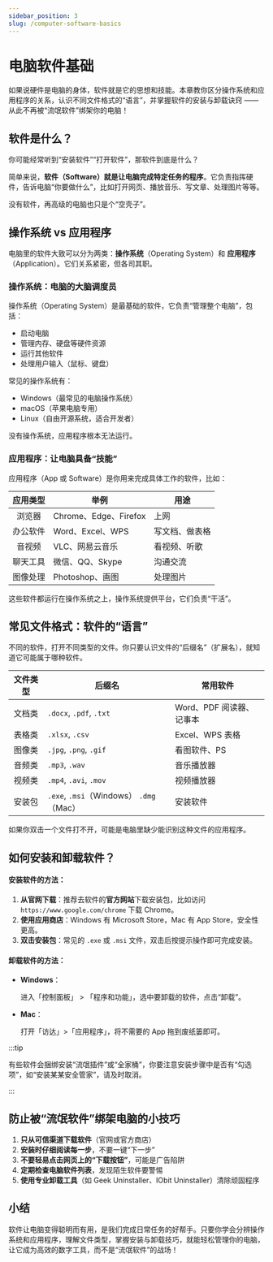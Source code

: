 ```yaml
---
sidebar_position: 3
slug: /computer-software-basics
---
```


# 电脑软件基础

如果说硬件是电脑的身体，软件就是它的思想和技能。本章教你区分操作系统和应用程序的关系，认识不同文件格式的“语言”，并掌握软件的安装与卸载诀窍 —— 从此不再被“流氓软件”绑架你的电脑！



## 软件是什么？

你可能经常听到“安装软件”“打开软件”，那软件到底是什么？

简单来说，**软件（Software）就是让电脑完成特定任务的程序**。它负责指挥硬件，告诉电脑“你要做什么”，比如打开网页、播放音乐、写文章、处理图片等等。

没有软件，再高级的电脑也只是个“空壳子”。



## 操作系统 vs 应用程序

电脑里的软件大致可以分为两类：**操作系统**（Operating System）和 **应用程序**（Application）。它们关系紧密，但各司其职。

### 操作系统：电脑的大脑调度员

操作系统（Operating System）是最基础的软件，它负责“管理整个电脑”，包括：

- 启动电脑
- 管理内存、硬盘等硬件资源
- 运行其他软件
- 处理用户输入（鼠标、键盘）

常见的操作系统有：

- Windows（最常见的电脑操作系统）
- macOS（苹果电脑专用）
- Linux（自由开源系统，适合开发者）

没有操作系统，应用程序根本无法运行。

### 应用程序：让电脑具备“技能”

应用程序（App 或 Software）是你用来完成具体工作的软件，比如：

| 应用类型 | 举例                  | 用途           |
| :------: | --------------------- | -------------- |
|  浏览器  | Chrome、Edge、Firefox | 上网           |
| 办公软件 | Word、Excel、WPS      | 写文档、做表格 |
|  音视频  | VLC、网易云音乐       | 看视频、听歌   |
| 聊天工具 | 微信、QQ、Skype       | 沟通交流       |
| 图像处理 | Photoshop、画图       | 处理图片       |

这些软件都运行在操作系统之上，操作系统提供平台，它们负责“干活”。



## 常见文件格式：软件的“语言”

不同的软件，打开不同类型的文件。你只要认识文件的“后缀名”（扩展名），就知道它可能属于哪种软件。

| 文件类型 | 后缀名                                  | 常用软件                 |
| :------: | --------------------------------------- | ------------------------ |
|  文档类  | `.docx`, `.pdf`, `.txt`                 | Word、PDF 阅读器、记事本 |
|  表格类  | `.xlsx`, `.csv`                         | Excel、WPS 表格          |
|  图像类  | `.jpg`, `.png`, `.gif`                  | 看图软件、PS             |
|  音频类  | `.mp3`, `.wav`                          | 音乐播放器               |
|  视频类  | `.mp4`, `.avi`, `.mov`                  | 视频播放器               |
|  安装包  | `.exe`, `.msi`（Windows） `.dmg`（Mac） | 安装软件                 |

如果你双击一个文件打不开，可能是电脑里缺少能识别这种文件的应用程序。



## 如何安装和卸载软件？

#### **安装软件的方法：**

1. **从官网下载**：推荐去软件的**官方网站**下载安装包，比如访问 `https://www.google.com/chrome` 下载 Chrome。
2. **使用应用商店**：Windows 有 Microsoft Store，Mac 有 App Store，安全性更高。
3. **双击安装包**：常见的 `.exe` 或 `.msi` 文件，双击后按提示操作即可完成安装。

#### **卸载软件的方法：**

- **Windows**：

  进入「控制面板」 > 「程序和功能」，选中要卸载的软件，点击“卸载”。

- **Mac**：

  打开「访达」>「应用程序」，将不需要的 App 拖到废纸篓即可。

:::tip

有些软件会捆绑安装“流氓插件”或“全家桶”，你要注意安装步骤中是否有“勾选项”，如“安装某某安全管家”，请及时取消。

:::



## 防止被“流氓软件”绑架电脑的小技巧

1. **只从可信渠道下载软件**（官网或官方商店）
2. **安装时仔细阅读每一步**，不要一键“下一步”
3. **不要轻易点击网页上的“下载按钮”**，可能是广告陷阱
4. **定期检查电脑软件列表**，发现陌生软件要警惕
5. **使用专业卸载工具**（如 Geek Uninstaller、IObit Uninstaller）清除顽固程序



## 小结

软件让电脑变得聪明而有用，是我们完成日常任务的好帮手。只要你学会分辨操作系统和应用程序，理解文件类型，掌握安装与卸载技巧，就能轻松管理你的电脑，让它成为高效的数字工具，而不是“流氓软件”的战场！
